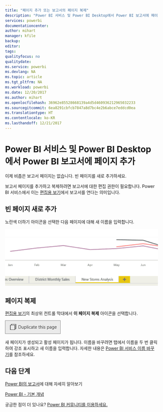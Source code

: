 ```yaml
---
title: "페이지 추가 또는 보고서의 페이지 복제"
description: "Power BI 서비스 및 Power BI Desktop에서 Power BI 보고서에 페이지 추가"
services: powerbi
documentationcenter: 
author: mihart
manager: kfile
backup: 
editor: 
tags: 
qualityfocus: no
qualitydate: 
ms.service: powerbi
ms.devlang: NA
ms.topic: article
ms.tgt_pltfrm: NA
ms.workload: powerbi
ms.date: 12/20/2017
ms.author: mihart
ms.openlocfilehash: 36962e85528668139a4d5d460936212965032233
ms.sourcegitcommit: 6ea8291cbfcb7847a8d7bc4e2b6abce7eddcd0ea
ms.translationtype: HT
ms.contentlocale: ko-KR
ms.lasthandoff: 12/21/2017
---
```

# <a name="add-a-page-to-a-power-bi-report-in-power-bi-service-and-power-bi-desktop"></a>Power BI 서비스 및 Power BI Desktop에서 Power BI 보고서에 페이지 추가
이제 비좁은 보고서 페이지는 없습니다. 빈 페이지를 새로 추가하세요. 

보고서 페이지를 추가하고 복제하려면 보고서에 대한 편집 권한이 필요합니다. Power BI 서비스에서 이는 [편집용 보기](service-reading-view-and-editing-view.md)에서 보고서를 연다는 의미입니다. 

## <a name="add-a-new-blank-page"></a>빈 페이지 새로 추가
노란색 더하기 아이콘을 선택한 다음 페이지에 대해 새 이름을 입력합니다.  

![](media/power-bi-report-add-page/reorderpages2.gif)

## <a name="duplicate-a-page"></a>페이지 복제
[편집용 보기](service-interact-with-a-report-in-editing-view.md)의 최상위 컨트롤 막대에서 **이 페이지 복제** 아이콘을 선택합니다.

![](media/power-bi-report-add-page/pbi_duplicate.png)

새 페이지가 생성되고 활성 페이지가 됩니다. 이름을 바꾸려면 탭에서 이름을 두 번 클릭하여 강조 표시하고 새 이름을 입력합니다.  자세한 내용은 [Power BI 서비스 이름 바꾸기](service-rename.md)를 참조하세요.

## <a name="next-steps"></a>다음 단계
[Power BI의 보고서](service-reports.md)에 대해 자세히 알아보기

[Power BI - 기본 개념](service-basic-concepts.md)

궁금한 점이 더 있나요? [Power BI 커뮤니티를 이용하세요.](http://community.powerbi.com/)

